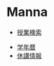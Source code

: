 # Manna

- [授業検索](./subject-search/)
<!-- - 学年歴 [[iOS版]](https://calendar.google.com/calendar/ical/iso20%40c.kyoai.ac.jp/public/basic.ics) -->
<!--         [[Andoroid版]](https://calendar.google.com/calendar/embed?src=iso20%40c.kyoai.ac.jp&ctz=Asia%2FTokyo) -->
- [学年暦](./calendar/)
- [休講情報](http://zero3.kyoai.org/kyuko.php)